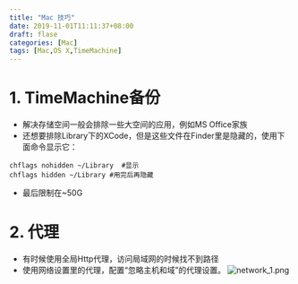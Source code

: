 ```yaml
---
title: "Mac 技巧"
date: 2019-11-01T11:11:37+08:00
draft: flase
categories: [Mac]
tags: [Mac,OS X,TimeMachine]
---
```


# 1. TimeMachine备份
* 解决存储空间一般会排除一些大空间的应用，例如MS Office家族
* 还想要排除Library下的XCode，但是这些文件在Finder里是隐藏的，使用下面命令显示它：
``` shell
chflags nohidden ~/Library  #显示
chflags hidden ~/Library #用完后再隐藏
```
* 最后限制在~50G

# 2. 代理
* 有时候使用全局Http代理，访问局域网的时候找不到路径
* 使用网络设置里的代理，配置“忽略主机和域”的代理设置。
![network_1.png](/img/02_mac_tips/01.jpg)
